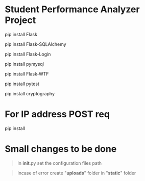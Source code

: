 # Student Performance Analyzer Project
pip install Flask

pip install Flask-SQLAlchemy

pip install Flask-Login

pip install pymysql

pip install Flask-WTF

pip install pytest

pip install cryptography

# For IP address POST req
pip install 

# Small changes to be done
> In __init__.py set the configuration files path

> Incase of error create "**uploads**" folder in "**static**" folder